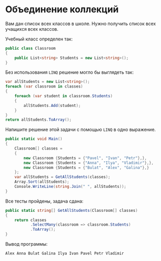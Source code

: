# Объединение коллекций

Вам дан список всех классов в школе. Нужно получить список всех учащихся всех классов.

Учебный класс определен так:

```cs
public class Classroom
{
    public List<string> Students = new List<string>();
}
```

Без использования `LINQ` решение могло бы выглядеть так:

```cs
var allStudents = new List<string>();
foreach (var classroom in classes)
{
    foreach (var student in classroom.Students)
    {
        allStudents.Add(student);
    }
}
return allStudents.ToArray();
```

Напишите решение этой задачи с помощью `LINQ` в одно выражение.

```cs
public static void Main()
{
    Classroom[] classes =
    {
        new Classroom {Students = {"Pavel", "Ivan", "Petr"},},
        new Classroom {Students = {"Anna", "Ilya", "Vladimir"},},
        new Classroom {Students = {"Bulat", "Alex", "Galina"},}
    };
    var allStudents = GetAllStudents(classes);
    Array.Sort(allStudents);
    Console.WriteLine(string.Join(" ", allStudents));
}
```


Все тесты пройдены, задача сдана:
```cs
public static string[] GetAllStudents(Classroom[] classes)
{
    return classes
           .SelectMany(classroom => classroom.Students)
           .ToArray();
}
```

Вывод программы:
```cs
Alex Anna Bulat Galina Ilya Ivan Pavel Petr Vladimir
```
